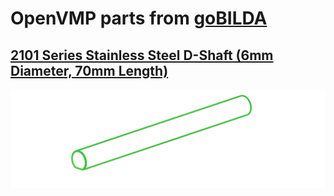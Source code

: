 # OpenVMP parts from [goBILDA](https://www.gobilda.com/)
## [2101 Series Stainless Steel D-Shaft (6mm Diameter, 70mm Length)](https://www.gobilda.com/2101-series-stainless-steel-d-shaft-6mm-diameter-70mm-length/)

[<img alt='2101 Series Stainless Steel D-Shaft (6mm Diameter, 70mm Length)' src='https://github.com/openvmp/openvmp-models/blob/main/generated_files/parts/gobilda/motion-shaft-6mmD-70mm.png'/>](https://github.com/openvmp/openvmp-models/blob/main/generated_files/parts/gobilda/motion-shaft-6mmD-70mm.stl)

